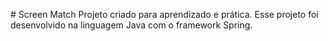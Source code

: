 #   Screen Match
Projeto criado para aprendizado e prática. Esse projeto foi desenvolvido na linguagem Java com o framework Spring.
 
